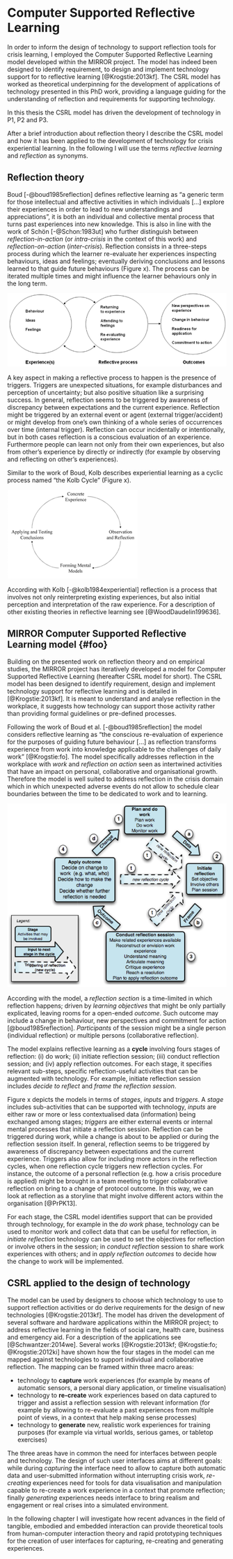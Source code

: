 
# Computer Supported Reflective Learning

In order to inform the design of technology to support reflection tools for crisis learning, I employed the Computer Supported Reflective Learning model developed within the MIRROR project. The model has indeed been designed to identify requirement, to design and implement technology support for to reflective learning [@Krogstie:2013kf]. The CSRL model has worked as theoretical underpinning for the development of applications of technology presented in this PhD work, providing a language guiding for the understanding of reflection and requirements for supporting technology.

In this thesis the CSRL model has driven the development of technology in P1, P2 and P3.

After a brief introduction about reflection theory I describe the CSRL model and how it has been applied to the development of  technology for crisis experiential learning. In the following I will use the terms *reflective learning* and *reflection* as synonyms.

## Reflection theory

Boud [-@boud1985reflection] defines reflective learning as “a generic term for those intellectual and affective activities in which individuals [...] explore their experiences in order to lead to new understandings and appreciations”, it is both an individual and collective mental process that turns past experiences into new knowledge. This is also in line with the work of Schön [-@Schon:1983ut] who further distinguish between *reflection-in-action* (or *intra-crisis* in the context of this work) and *reflection-on-action* (*inter-crisis*). Reflection consists in a three-steps process during which the learner re-evaluate her experiences inspecting behaviours, ideas and feelings; eventually deriving conclusions and lessons learned to that guide future behaviours (Figure x). The process can be iterated multiple times and might influence the learner behaviours only in the long term. 

![The reflection process according with Boud [-@boud1985reflection]](imgs/boud.png)

A key aspect in making a reflective process to happen is the presence of triggers. Triggers are unexpected situations, for example disturbances and perception of uncertainty; but also positive situation like a surprising success. In general, reflection seems to be triggered by awareness of discrepancy between expectations and the current experience. Reflection might be triggered by an external event or agent (external trigger/accident) or might develop from one’s own thinking of a whole series of occurrences over time (internal trigger). Reflection can occur incidentally or intentionally, but in both cases reflection is a conscious evaluation of an experience. Furthermore people can learn not only from their own experiences, but also from other’s experience by directly or indirectly (for example by observing and reflecting on other’s experiences). 

Similar to the work of Boud, Kolb describes experiential learning as a cyclic process named “the Kolb Cycle” (Figure x). 

![The Kolb cycle](imgs/kolb.png)

According with Kolb [-@kolb1984experiential] reflection is a process that involves not only reinterpreting existing experiences, but also initial perception and interpretation of the raw experience. For a description of other existing theories in reflective learning see [@WoodDaudelin199636].

## MIRROR Computer Supported Reflective Learning model {#foo}

Building on the presented work on reflection theory and on empirical studies, the MIRROR project has iteratively developed a model for Computer Supported Reflective Learning (hereafter CSRL model for short). The CSRL model has been designed to identify requirement, design and implement technology support for reflective learning and is detailed in [@Krogstie:2013kf]. It is meant to understand and analyse reflection in the workplace, it suggests how technology can support those activity rather than providing formal guidelines or pre-defined processes.  

Following the work of Boud et al. [-@boud1985reflection] the model considers reflective learning as “the conscious re-evaluation of experience for the purposes of guiding future behaviour […] as reflection transforms experience from work into knowledge applicable to the challenges of daily work” [@Krogstie:fo]. The model specifically addresses reflection in the workplace with *work* and *reflection on action* seen as intertwined activities that have an impact on personal, collaborative and organisational growth. Therefore the model is well suited to address reflection in the crisis domain which in which unexpected adverse events do not allow to schedule clear boundaries between the time to be dedicated to work and to learning.

![CSRL reflection cycle, figure from [@Krogstie:2013kf]](imgs/CSRL.png)

According with the model, a *reflection section* is a time-limited in which reflection happens; driven by *learning objectives* that might be only partially explicated, leaving rooms for a open-ended *outcome*. Such outcome may include a change in behaviour, new perspectives and commitment for action [@boud1985reflection]. *Participants* of the session might be a single person (individual reflection) or multiple persons (collaborative reflection).

The model explains reflective learning as a **cycle** involving fours stages of reflection: (i) do work; (ii) initiate reflection session; (iii) conduct reflection session; and (iv) apply reflection outcomes. For each stage, it specifies relevant sub-steps, specific reflection-useful activities that can be augmented with technology. For example, initiate reflection session includes *decide to reflect* and *frame the reflection session*. 

Figure x depicts the models in terms of *stages*, *inputs* and *triggers*.  A *stage* includes sub-activities that can be supported with technology, *inputs* are either raw or more or less contextualised data (information) being exchanged among stages; *triggers* are either external events or internal mental processes that initiate a reflection session. Reflection can be triggered during work, while a change is about to be applied or during the reflection session itself. In general, reflection seems to be triggered by awareness of discrepancy between expectations and the current experience. Triggers also allow for including more actors in the reflection cycles, when one reflection cycle triggers new reflection cycles. For instance, the outcome of a personal reflection (e.g. how a crisis procedure is applied) might be brought in a team meeting to trigger collaborative reflection on bring to a change of protocol outcome. In this way, we can look at reflection as a storyline that might involve different actors within the organisation [@PrPK13]. 

For each stage, the CSRL model identifies support that can be provided through technology, for example in the *do work* phase, technology can be used to monitor work and collect data that can be useful for reflection, in *initiate reflection*  technology can be used to set the objectives for reflection or involve others in the session; in *conduct reflection* session to share work experiences with others; and in *apply reflection outcomes* to decide how the change to work will be implemented.

## CSRL applied to the design of technology

The model can be used by designers to choose which technology to use to support reflection activities or do derive requirements for the design of new technologies [@Krogstie:2013kf]. The model has driven the development of several software and hardware applications within the MIRROR project; to address reflective learning in the fields of social care, health care, business and emergency aid. For a description of the applications see [@Schwantzer:2014we]. Several works [@Krogstie:2013kf; @Krogstie:fo; @Krogstie:2012ki] have shown how the four stages in the model can me mapped against technologies to support individual and collaborative reflection. The mapping can be framed within three macro areas:
  
- technology to **capture** work experiences (for example by means of automatic sensors, a personal diary application, or timeline visualisation) 
- technology to **re-create** work experiences based on data captured to trigger and assist a reflection session with relevant information (for example by allowing to re-evaluate a past experiences from multiple point of views, in a context that help making sense processes) 
- technology to **generate** new, realistic work experiences for training purposes (for example via virtual worlds, serious games, or tabletop exercises)  

The three areas have in common the need for interfaces between people and technology. The design of such user interfaces aims at different goals: while during *capturing* the interface need to allow to capture both automatic data and user-submitted information without interrupting crisis work, *re-creating* experiences need for tools for data visualisation and manipulation capable to re-create a work experience in a context that promote reflection; finally *generating* experiences needs interface to bring realism and engagement or real crises into a simulated environment.  
  
In the following chapter I will investigate how recent advances in the field of tangible, embodied and embedded interaction can provide theoretical tools from human-computer interaction theory and rapid prototyping techniques for the creation of user interfaces for capturing, re-creating and generating experiences.
